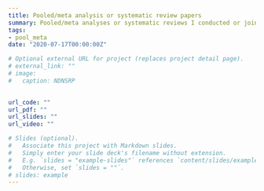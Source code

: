```yaml
---
title: Pooled/meta analysis or systematic review papers
summary: Pooled/meta analyses or systematic reviews I conducted or joined
tags:
- pool_meta
date: "2020-07-17T00:00:00Z"

# Optional external URL for project (replaces project detail page).
# external_link: ""
# image:
#   caption: NDNSRP
  

url_code: ""
url_pdf: ""
url_slides: ""
url_video: ""

# Slides (optional).
#   Associate this project with Markdown slides.
#   Simply enter your slide deck's filename without extension.
#   E.g. `slides = "example-slides"` references `content/slides/example-slides.md`.
#   Otherwise, set `slides = ""`.
# slides: example
---
```



